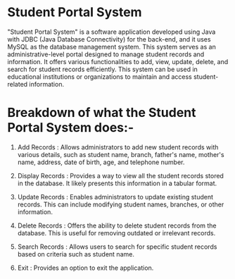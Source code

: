 # Student Portal System
"Student Portal System" is a software application developed using Java with JDBC (Java Database Connectivity) for the back-end, and it uses MySQL as the database management system. This system serves as an administrative-level portal designed to manage student records and information.
It offers various functionalities to add, view, update, delete, and search for student records efficiently. This system can be used in educational institutions or organizations to maintain and access student-related information.

# Breakdown of what the Student Portal System does:-

1. Add Records
: Allows administrators to add new student records with various details, such as student name, branch, father's name, mother's name, address, date of birth, age, and telephone number.

2. Display Records
: Provides a way to view all the student records stored in the database. It likely presents this information in a tabular format.

3. Update Records
: Enables administrators to update existing student records. This can include modifying student names, branches, or other information.

4. Delete Records
: Offers the ability to delete student records from the database. This is useful for removing outdated or irrelevant records.

5. Search Records
: Allows users to search for specific student records based on criteria such as student name.

6. Exit
: Provides an option to exit the application.
